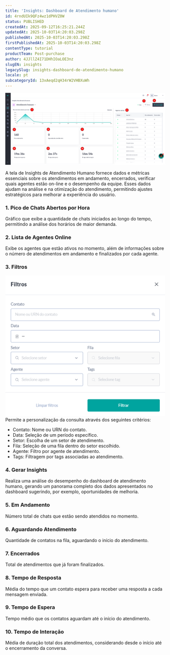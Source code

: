 ```yaml
---
title: 'Insights: Dashboard de Atendimento humano'
id: 4rndUIk9QFz4wz1dPHVZ0W
status: PUBLISHED
createdAt: 2025-09-12T16:25:21.244Z
updatedAt: 2025-10-03T14:20:03.298Z
publishedAt: 2025-10-03T14:20:03.298Z
firstPublishedAt: 2025-10-03T14:20:03.298Z
contentType: tutorial
productTeam: Post-purchase
author: 4JJllZ4I71DHhIOaLOE3nz
slugEN: insights
legacySlug: insights-dashboard-de-atendimento-humano
locale: pt
subcategoryId: 13xAeqd2qH34rW2VHBXuWh
---
```


![](https://raw.githubusercontent.com/vtexdocs/help-center-content/refs/heads/main/docs/pt/tutorials/weni-by-vtex/insights/insights-dashboard-de-atendimento-humano_1.png)

A tela de Insights de Atendimento Humano fornece dados e métricas essenciais sobre os atendimentos em andamento, encerrados, verificar quais agentes estão on\-line e o desempenho da equipe. Esses dados ajudam na análise e na otimização do atendimento, permitindo ajustes estratégicos para melhorar a experiência do usuário.

### 1\. Pico de Chats Abertos por Hora

Gráfico que exibe a quantidade de chats iniciados ao longo do tempo, permitindo a análise dos horários de maior demanda.

### 2\. Lista de Agentes Online

Exibe os agentes que estão ativos no momento, além de informações sobre o número de atendimentos em andamento e finalizados por cada agente.

### 3\. Filtros

![](https://raw.githubusercontent.com/vtexdocs/help-center-content/refs/heads/main/docs/pt/tutorials/weni-by-vtex/insights/insights-dashboard-de-atendimento-humano_2.png) Permite a personalização da consulta através dos seguintes critérios:

- Contato: Nome ou URN do contato.
- Data: Seleção de um período específico.
- Setor: Escolha de um setor de atendimento.
- Fila: Seleção de uma fila dentro do setor escolhido.
- Agente: Filtro por agente de atendimento.
- Tags: Filtragem por tags associadas ao atendimento.

### 4\. Gerar Insights

Realiza uma análise do desempenho do dashboard de atendimento humano, gerando um panorama completo dos dados apresentados no dashboard sugerindo, por exemplo, oportunidades de melhoria.

### 5\. Em Andamento

Número total de chats que estão sendo atendidos no momento.

### 6\. Aguardando Atendimento

Quantidade de contatos na fila, aguardando o início do atendimento.

### 7\. Encerrados

Total de atendimentos que já foram finalizados.

### 8\. Tempo de Resposta

Média do tempo que um contato espera para receber uma resposta a cada mensagem enviada.

### 9\. Tempo de Espera

Tempo médio que os contatos aguardam até o início do atendimento.

### 10\. Tempo de Interação

Média de duração total dos atendimentos, considerando desde o início até o encerramento da conversa.
